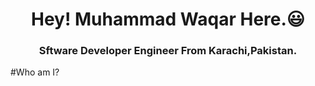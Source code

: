 <h1 align="center">Hey! Muhammad Waqar Here.😃</h1>

<h3 align="center">Sftware Developer Engineer From Karachi,Pakistan.</h3>

#Who am I?
